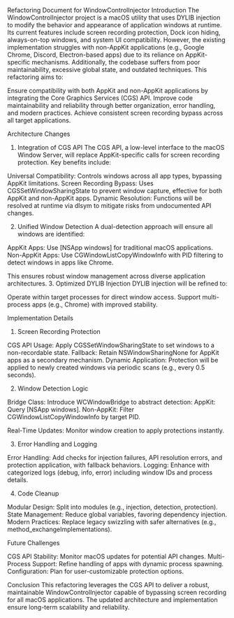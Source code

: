 Refactoring Document for WindowControlInjector
Introduction
The WindowControlInjector project is a macOS utility that uses DYLIB injection to modify the behavior and appearance of application windows at runtime. Its current features include screen recording protection, Dock icon hiding, always-on-top windows, and system UI compatibility. However, the existing implementation struggles with non-AppKit applications (e.g., Google Chrome, Discord, Electron-based apps) due to its reliance on AppKit-specific mechanisms. Additionally, the codebase suffers from poor maintainability, excessive global state, and outdated techniques.
This refactoring aims to:

Ensure compatibility with both AppKit and non-AppKit applications by integrating the Core Graphics Services (CGS) API.
Improve code maintainability and reliability through better organization, error handling, and modern practices.
Achieve consistent screen recording bypass across all target applications.

Architecture Changes
1. Integration of CGS API
The CGS API, a low-level interface to the macOS Window Server, will replace AppKit-specific calls for screen recording protection. Key benefits include:

Universal Compatibility: Controls windows across all app types, bypassing AppKit limitations.
Screen Recording Bypass: Uses CGSSetWindowSharingState to prevent window capture, effective for both AppKit and non-AppKit apps.
Dynamic Resolution: Functions will be resolved at runtime via dlsym to mitigate risks from undocumented API changes.

2. Unified Window Detection
A dual-detection approach will ensure all windows are identified:

AppKit Apps: Use [NSApp windows] for traditional macOS applications.
Non-AppKit Apps: Use CGWindowListCopyWindowInfo with PID filtering to detect windows in apps like Chrome.

This ensures robust window management across diverse application architectures.
3. Optimized DYLIB Injection
DYLIB injection will be refined to:

Operate within target processes for direct window access.
Support multi-process apps (e.g., Chrome) with improved stability.

Implementation Details
1. Screen Recording Protection

CGS API Usage: Apply CGSSetWindowSharingState to set windows to a non-recordable state.
Fallback: Retain NSWindowSharingNone for AppKit apps as a secondary mechanism.
Dynamic Application: Protection will be applied to newly created windows via periodic scans (e.g., every 0.5 seconds).

2. Window Detection Logic

Bridge Class: Introduce WCWindowBridge to abstract detection:
AppKit: Query [NSApp windows].
Non-AppKit: Filter CGWindowListCopyWindowInfo by target PID.


Real-Time Updates: Monitor window creation to apply protections instantly.

3. Error Handling and Logging

Error Handling: Add checks for injection failures, API resolution errors, and protection application, with fallback behaviors.
Logging: Enhance with categorized logs (debug, info, error) including window IDs and process details.

4. Code Cleanup

Modular Design: Split into modules (e.g., injection, detection, protection).
State Management: Reduce global variables, favoring dependency injection.
Modern Practices: Replace legacy swizzling with safer alternatives (e.g., method_exchangeImplementations).

Future Challenges

CGS API Stability: Monitor macOS updates for potential API changes.
Multi-Process Support: Refine handling of apps with dynamic process spawning.
Configuration: Plan for user-customizable protection options.

Conclusion
This refactoring leverages the CGS API to deliver a robust, maintainable WindowControlInjector capable of bypassing screen recording for all macOS applications. The updated architecture and implementation ensure long-term scalability and reliability.

